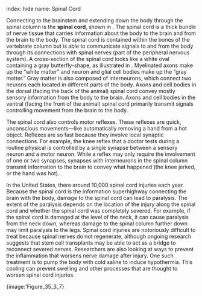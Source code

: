 index: hide
name: Spinal Cord

Connecting to the brainstem and extending down the body through the spinal column is the  **spinal cord**, shown in . The spinal cord is a thick bundle of nerve tissue that carries information about the body to the brain and from the brain to the body. The spinal cord is contained within the bones of the vertebrate column but is able to communicate signals to and from the body through its connections with spinal nerves (part of the peripheral nervous system). A cross-section of the spinal cord looks like a white oval containing a gray butterfly-shape, as illustrated in . Myelinated axons make up the “white matter” and neuron and glial cell bodies make up the “gray matter.” Gray matter is also composed of interneurons, which connect two neurons each located in different parts of the body. Axons and cell bodies in the dorsal (facing the back of the animal) spinal cord convey mostly sensory information from the body to the brain. Axons and cell bodies in the ventral (facing the front of the animal) spinal cord primarily transmit signals controlling movement from the brain to the body.

The spinal cord also controls motor reflexes. These reflexes are quick, unconscious movements—like automatically removing a hand from a hot object. Reflexes are so fast because they involve local synaptic connections. For example, the knee reflex that a doctor tests during a routine physical is controlled by a single synapse between a sensory neuron and a motor neuron. While a reflex may only require the involvement of one or two synapses, synapses with interneurons in the spinal column transmit information to the brain to convey what happened (the knee jerked, or the hand was hot).

In the United States, there around 10,000 spinal cord injuries each year. Because the spinal cord is the information superhighway connecting the brain with the body, damage to the spinal cord can lead to paralysis. The extent of the paralysis depends on the location of the injury along the spinal cord and whether the spinal cord was completely severed. For example, if the spinal cord is damaged at the level of the neck, it can cause paralysis from the neck down, whereas damage to the spinal column further down may limit paralysis to the legs. Spinal cord injuries are notoriously difficult to treat because spinal nerves do not regenerate, although ongoing research suggests that stem cell transplants may be able to act as a bridge to reconnect severed nerves. Researchers are also looking at ways to prevent the inflammation that worsens nerve damage after injury. One such treatment is to pump the body with cold saline to induce hypothermia. This cooling can prevent swelling and other processes that are thought to worsen spinal cord injuries.


{image:'Figure_35_3_7}
        
